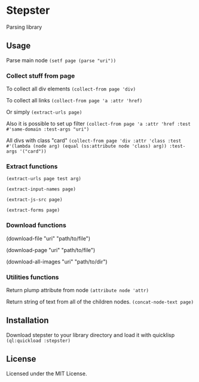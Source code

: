 # Stepster
Parsing library

## Usage
Parse main node
`(setf page (parse "uri"))`

### Collect stuff from page

To collect all div elements
`(collect-from page 'div)`

To collect all links
`(collect-from page 'a :attr 'href)`

Or simply
`(extract-urls page)`

Also it is possible to set up filter
`(collect-from page 'a :attr 'href :test #'same-domain :test-args "uri")`

All divs with class "card"
`(collect-from page 'div :attr 'class :test #'(lambda (node arg) (equal (ss:attribute node 'class) arg)) :test-args '("card"))`

### Extract functions

```
(extract-urls page test arg)

(extract-input-names page)

(extract-js-src page)

(extract-forms page)
```

### Download functions

(download-file "uri" "path/to/file")

(download-page "uri" "path/to/file")

(download-all-images "uri" "path/to/dir")

### Utilities functions

Return plump attribute from node
`(attribute node 'attr)`

Return string of text from all of the children nodes.
`(concat-node-text page)`

## Installation
Download stepster to your library directory and load it with quicklisp
`(ql:quickload :stepster)`

## License

Licensed under the MIT License.
